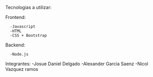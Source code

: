 Tecnologias a utilizar:
 
  Frontend:
     
      -Javascript
      -HTML
      -CSS + Bootstrap
  
  Backend:
     
      -Node.js

Integrantes:
    -Josue Daniel Delgado
    -Alexander Garcia Saenz
    -Nicol Vazquez ramos      
